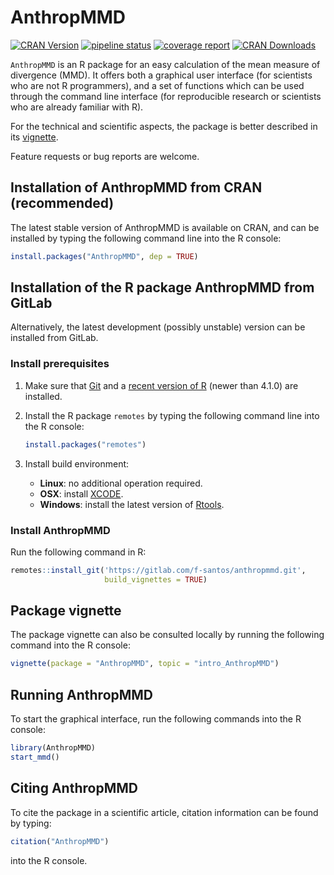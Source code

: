 AnthropMMD
==========
[![CRAN Version](http://www.r-pkg.org/badges/version/AnthropMMD)](https://cran.r-project.org/package=AnthropMMD)
[![pipeline status](https://gitlab.com/f-santos/anthropmmd/badges/master/pipeline.svg)](https://gitlab.com/f-santos/anthropmmd/-/commits/master)
[![coverage report](https://gitlab.com/f-santos/anthropmmd/badges/master/coverage.svg)](https://gitlab.com/f-santos/anthropmmd/-/commits/master)
[![CRAN Downloads](http://cranlogs.r-pkg.org/badges/AnthropMMD)](https://cran.r-project.org/package=AnthropMMD)

`AnthropMMD` is an R package for an easy calculation of the mean measure of divergence (MMD). It offers both a graphical user interface (for scientists who are not R programmers), and a set of functions which can be used through the command line interface (for reproducible research or scientists who are already familiar with R).

For the technical and scientific aspects, the package is better described in its [vignette](https://cran.r-project.org/package=AnthropMMD/vignettes/intro_AnthropMMD.html).

Feature requests or bug reports are welcome.

## Installation of AnthropMMD from CRAN (recommended)

The latest stable version of AnthropMMD is available on CRAN, and can be installed by typing the following command line into the R console:

```r
install.packages("AnthropMMD", dep = TRUE)
```

## Installation of the R package AnthropMMD from GitLab

Alternatively, the latest development (possibly unstable) version can be installed from GitLab.

### Install prerequisites

1. Make sure that [Git](https://git-scm.com/) and a [recent version of R](https://cran.r-project.org/) (newer than 4.1.0) are installed.

2. Install the R package `remotes` by typing the following command line into the R console:

   ```r
   install.packages("remotes")
   ```

3. Install build environment:
    * **Linux**: no additional operation required.
    * **OSX**: install [XCODE](https://developer.apple.com/xcode/).
    * **Windows**: install the latest version of [Rtools](https://cran.r-project.org/bin/windows/Rtools/).

### Install AnthropMMD

Run the following command in R:

```r
remotes::install_git('https://gitlab.com/f-santos/anthropmmd.git',
                     build_vignettes = TRUE)
```

## Package vignette

The package vignette can also be consulted locally by running the following command into the R console:

```r
vignette(package = "AnthropMMD", topic = "intro_AnthropMMD")
```
	
## Running AnthropMMD

To start the graphical interface, run the following commands into the R console:

```r
library(AnthropMMD)
start_mmd()
```

## Citing AnthropMMD

To cite the package in a scientific article, citation information can be found by typing:

```r
citation("AnthropMMD")
```

into the R console.
